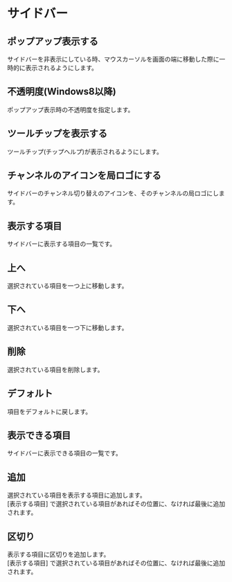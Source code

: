 # サイドバー

## ポップアップ表示する

サイドバーを非表示にしている時、マウスカーソルを画面の端に移動した際に一時的に表示されるようにします。

## 不透明度(Windows8以降)

ポップアップ表示時の不透明度を指定します。

## ツールチップを表示する

ツールチップ(チップヘルプ)が表示されるようにします。

## チャンネルのアイコンを局ロゴにする

サイドバーのチャンネル切り替えのアイコンを、そのチャンネルの局ロゴにします。

## 表示する項目

サイドバーに表示する項目の一覧です。

## 上へ

選択されている項目を一つ上に移動します。

## 下へ

選択されている項目を一つ下に移動します。

## 削除

選択されている項目を削除します。

## デフォルト

項目をデフォルトに戻します。

## 表示できる項目

サイドバーに表示できる項目の一覧です。

## 追加

選択されている項目を表示する項目に追加します。  
[表示する項目] で選択されている項目があればその位置に、なければ最後に追加されます。

## 区切り

表示する項目に区切りを追加します。  
[表示する項目] で選択されている項目があればその位置に、なければ最後に追加されます。

